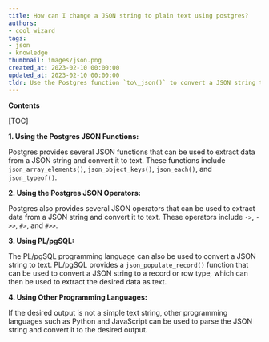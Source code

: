 ```yaml
---
title: How can I change a JSON string to plain text using postgres?
authors:
- cool_wizard
tags:
- json
- knowledge
thumbnail: images/json.png
created_at: 2023-02-10 00:00:00
updated_at: 2023-02-10 00:00:00
tldr: Use the Postgres function `to\_json()` to convert a JSON string to text.
---
```


**Contents**

[TOC]

**1. Using the Postgres JSON Functions:**

Postgres provides several JSON functions that can be used to extract data from a JSON string and convert it to text. These functions include `json_array_elements()`, `json_object_keys()`, `json_each()`, and `json_typeof()`. 

**2. Using the Postgres JSON Operators:**

Postgres also provides several JSON operators that can be used to extract data from a JSON string and convert it to text. These operators include `->`, `->>`, `#>`, and `#>>`. 

**3. Using PL/pgSQL:**

The PL/pgSQL programming language can also be used to convert a JSON string to text. PL/pgSQL provides a `json_populate_record()` function that can be used to convert a JSON string to a record or row type, which can then be used to extract the desired data as text. 

**4. Using Other Programming Languages:**

If the desired output is not a simple text string, other programming languages such as Python and JavaScript can be used to parse the JSON string and convert it to the desired output.
